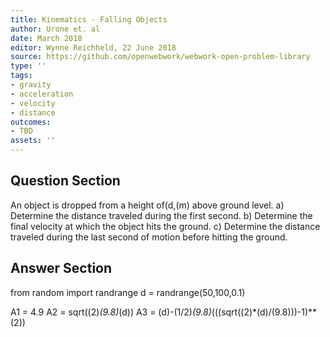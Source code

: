 ```yaml
---
title: Kinematics - Falling Objects
author: Urone et. al
date: March 2018
editor: Wynne Reichheld, 22 June 2018
source: https://github.com/openwebwork/webwork-open-problem-library
type: ''
tags:
- gravity
- acceleration
- velocity
- distance
outcomes:
- TBD
assets: ''
---
```


## Question Section 

An object is dropped from a height of(d,(m) above ground level.
a) Determine the distance traveled during the first second.
b) Determine the final velocity at which the object hits the ground.
c) Determine the distance traveled during the last second of motion before hitting the ground.

## Answer Section

from random import randrange
d = randrange(50,100,0.1)

A1 = 4.9
A2 = sqrt((2)*(9.8)*(d))
A3 = (d)-(1/2)*(9.8)*(((sqrt((2)*(d)/(9.8)))-1)**(2))